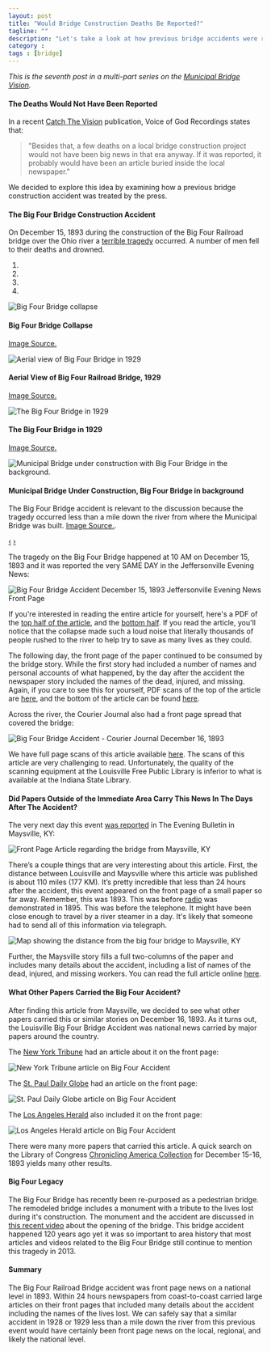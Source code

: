 ```yaml
---
layout: post
title: "Would Bridge Construction Deaths Be Reported?"
tagline: ""
description: "Let's take a look at how previous bridge accidents were recorded."
category : 
tags : [bridge]
---
```

_This is the seventh post in a multi-part series on the <a href="/tags.html#bridge-ref">Municipal Bridge Vision</a>._

#### The Deaths Would Not Have Been Reported

In a recent [Catch The Vision](http://branham.org/content/ctv/CTV2012_02_UPDATE/CTV2012_02_UPDATE.pdf#zoom=100) publication, Voice of God Recordings states that:

> "Besides that, a few deaths on a local bridge construction project would not have been big news in that era anyway. If it was reported, it probably would have been an article buried inside the local newspaper."

We decided to explore this idea by examining how a previous bridge construction accident was treated by the press.

#### The Big Four Bridge Construction Accident

On December 15, 1893 during the construction of the Big Four Railroad bridge over the Ohio river a [terrible tragedy](http://en.wikipedia.org/wiki/Big_Four_Bridge#Construction) occurred.  A number of men fell to their deaths and drowned.  

<div id="myCarousel" class="carousel slide" data-interval="false">
  <ol class="carousel-indicators">
    <li data-target="#myCarousel" data-slide-to="0" class="active"></li>
    <li data-target="#myCarousel" data-slide-to="1"></li>
    <li data-target="#myCarousel" data-slide-to="2"></li>
    <li data-target="#myCarousel" data-slide-to="3"></li>
  </ol>
  <div class="carousel-inner">
    <div class="active item">
        <img src="/assets/Bridge/BigFourCollapse.jpg" alt="Big Four Bridge collapse"  style="text-align: center;" />
	<div class="carousel-caption">
	    <h4>Big Four Bridge Collapse</h4>
	    <p>
	         <a href="http://digital.library.louisville.edu/cdm/singleitem/collection/howard/id/1844/rec/15">Image Source.</a>
	     </p>
	</div> 
    </div>
    <div class="item">
        <img src="/assets/Bridge/BigFourAerial.jpg" alt="Aerial view of Big Four Bridge in 1929" />
	<div class="carousel-caption">
	    <h4>Aerial View of Big Four Railroad Bridge, 1929</h4>
	    <p>
	           <a href="http://digital.library.louisville.edu/cdm/singleitem/collection/heraldpost/id/110/rec/21">Image Source.</a>
	    </p>
	</div>    
    </div>
    <div class="item">
        <img src="/assets/Bridge/BigFour1929.jpg" alt="The Big Four Bridge in 1929" />
    	<div class="carousel-caption">
	    <h4>The Big Four Bridge in 1929</h4>
	    <p>
	        <a href="http://digital.library.louisville.edu/cdm/singleitem/collection/heraldpost/id/113/rec/3">Image Source.</a>
	    </p>
	</div>
    </div>
    <div class="item">
        <img src="/assets/Bridge/MunicipalBridge1928Construction.jpg" alt="Municipal Bridge under construction with Big Four Bridge in the background." />
        <div class="carousel-caption">
	    <h4>Municipal Bridge Under Construction, Big Four Bridge in background</h4>
	    <p>
	        The Big Four Bridge accident is relevant to the discussion because the tragedy occurred less than a mile down the river from where the Municipal Bridge was built.  <a href="http://digital.library.louisville.edu/cdm/singleitem/collection/potter/id/243/rec/5">Image Source.</a>.
	    </p>
	</div>
    </div>
  </div>
  <a class="carousel-control left" href="#myCarousel" data-slide="prev">&lsaquo;</a>
  <a class="carousel-control right" href="#myCarousel" data-slide="next">&rsaquo;</a>
</div>

The tragedy on the Big Four Bridge happened at 10 AM on December 15, 1893 and it was reported the very SAME DAY in the Jeffersonville Evening News:

<img src="/assets/Bridge/BigFour1.jpg" alt="Big Four Bridge Accident December 15, 1893 Jeffersonville Evening News Front Page" class="img img-polaroid"/>

If you're interested in reading the entire article for yourself, here's a PDF of the [top half of the article](/assets/Bridge/18931215c.pdf), and the [bottom half](/assets/Bridge/18931215d.pdf).  If you read the article, you'll notice that the collapse made such a loud noise that literally thousands of people rushed to the river to help try to save as many lives as they could.  

The following day, the front page of the paper continued to be consumed by the bridge story.  While the first story had included a number of names and personal accounts of what happened, by the day after the accident the newspaper story included the names of the dead, injured, and missing.  Again, if you care to see this for yourself, PDF scans of the top of the article are [here](/assets/Bridge/18931216c.pdf), and the bottom of the article can be found [here](/assets/Bridge/18931216d.pdf).

Across the river, the Courier Journal also had a front page spread that covered the bridge:

<img src="/assets/Bridge/BigFour2.jpg" alt="Big Four Bridge Accident - Courier Journal December 16, 1893" class="img img-polaroid" />

We have full page scans of this article available [here](/assets/Bridge/CJ18931216.pdf).  The scans of this article are very challenging to read.  Unfortunately, the quality of the scanning equipment at the Louisville Free Public Library is inferior to what is available at the Indiana State Library. 

#### Did Papers Outside of the Immediate Area Carry This News In The Days After The Accident?

The very next day this event [was reported](http://chroniclingamerica.loc.gov/lccn/sn87060190/1893-12-16/ed-1/) in The Evening Bulletin in Maysville, KY:

<img src="/assets/Bridge/BigFour4Maysville.jpg" alt="Front Page Article regarding the bridge from Maysville, KY" class="img img-polaroid" />

There’s a couple things that are very interesting about this article.  First, the distance between Louisville and Maysville where this article was published is about 110 miles (177 KM).  It’s pretty incredible that less than 24 hours after the accident, this event appeared on the front page of a small paper so far away.  Remember, this was 1893.  This was before [radio](http://en.wikipedia.org/wiki/Radio#19th_century) was demonstrated in 1895.  This was before the telephone.  It might have been close enough to travel by a river steamer in a day.  It's likely that someone had to send all of this information via telegraph. 

<img src="/assets/Bridge/BigFour3.jpg" alt="Map showing the distance from the big four bridge to Maysville, KY" class="img img-polaroid" />
 
 Further, the Maysville story fills a full two-columns of the paper and includes many details about the accident, including a list of names of the dead, injured, and missing workers. You can read the full article online [here](http://chroniclingamerica.loc.gov/lccn/sn87060190/1893-12-16/ed-1/ ).

#### What Other Papers Carried the Big Four Accident?

After finding this article from Maysville, we decided to see what other papers carried this or similar stories on December 16, 1893.  As it turns out, the Louisville Big Four Bridge Accident was national news carried by major papers around the country.  

The [New York Tribune](http://chroniclingamerica.loc.gov/lccn/sn83030214/1893-12-16/ed-1/seq-1/) had an article about it on the front page:

<img src="/assets/Bridge/BigFour5NY.jpg" alt="New York Tribune article on Big Four Accident" class="img img-polaroid" />

The [St. Paul Daily Globe](http://chroniclingamerica.loc.gov/lccn/sn90059522/1893-12-16/ed-1/seq-1/) had an article on the front page:

<img src="/assets/Bridge/BigFour6STP.jpg" alt="St. Paul Daily Globe article on Big Four Accident" class="img img-polaroid" />

The [Los Angeles Herald](http://chroniclingamerica.loc.gov/lccn/sn85042461/1893-12-16/ed-1/seq-1/) also included it on the front page:

<img src="/assets/Bridge/BigFour7LA.jpg" alt="Los Angeles Herald article on Big Four Accident" class="img img-polaroid" />

There were many more papers that carried this article.  A quick search on the Library of Congress [Chronicling America Collection](http://chroniclingamerica.loc.gov/) for December 15-16, 1893 yields many other results.

#### Big Four Legacy

The Big Four Bridge has recently been re-purposed as a pedestrian bridge.  The remodeled bridge includes a monument with a tribute to the lives lost during it's construction.  The monument and the accident are discussed in [this recent video](http://www.courier-journal.com/article/20130206/PRIME02/302060085/Big-Four-Bridge-history) about the opening of the bridge.  This bridge accident happened 120 years ago yet it was so important to area history that most articles and videos related to the Big Four Bridge still continue to mention this tragedy in 2013.

#### Summary

The Big Four Railroad Bridge accident was front page news on a national level in 1893.  Within 24 hours newspapers from coast-to-coast carried large articles on their front pages that included many details about the accident including the names of the lives lost.  We can safely say that a similar accident in 1928 or 1929 less than a mile down the river from this previous event would have certainly been front page news on the local, regional, and likely the national level.  



